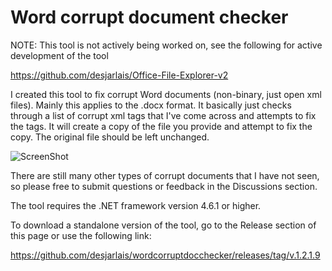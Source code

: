 # Word corrupt document checker

NOTE: This tool is not actively being worked on, see the following for active development of the tool

https://github.com/desjarlais/Office-File-Explorer-v2

I created this tool to fix corrupt Word documents (non-binary, just open xml files). Mainly this applies to the .docx format. It basically just checks through a list of corrupt xml tags that I've come across and attempts to fix the tags. It will create a copy of the file you provide and attempt to fix the copy.  The original file should be left unchanged.

![ScreenShot](http://i.imgur.com/xyqLEHw.png)

There are still many other types of corrupt documents that I have not seen, so please free to submit questions or feedback in the Discussions section.

The tool requires the .NET framework version 4.6.1 or higher.
 
To download a standalone version of the tool, go to the Release section of this page or use the following link:

https://github.com/desjarlais/wordcorruptdocchecker/releases/tag/v.1.2.1.9

